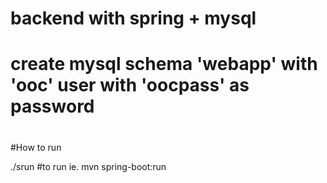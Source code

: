 #
# backend with spring + mysql
# create mysql schema 'webapp' with 'ooc' user with 'oocpass' as password
#

#How to run

./srun #to run ie. mvn spring-boot:run
